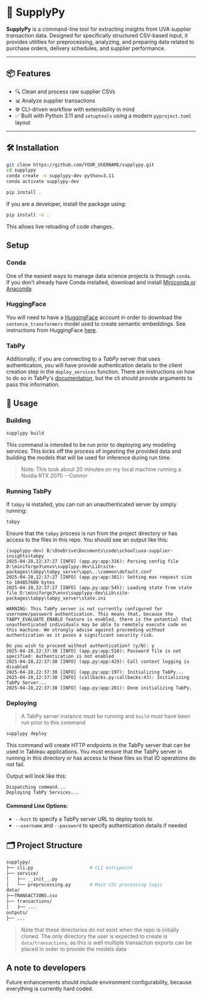 # 🧠 SupplyPy

**SupplyPy** is a command-line tool for extracting insights from UVA supplier transaction data. Designed for specifically structured CSV-based input, it provides utilities for preprocessing, analyzing, and preparing data related to purchase orders, delivery schedules, and supplier performance.

---

## 📦 Features

- 🔍 Clean and process raw supplier CSVs
- 📊 Analyze supplier transactions
- ⚙️ CLI-driven workflow with extensibility in mind
- ✅ Built with Python 3.11 and `setuptools` using a modern `pyproject.toml` layout

---

## 🛠️ Installation

```bash
git clone https://github.com/YOUR_USERNAME/supplypy.git
cd supplypy
conda create -n supplypy-dev python=3.11
conda activate supplypy-dev

pip install .
```

If you are a developer, install the package using: 

```bash
pip install -e .
```

This allows live reloading of code changes.

## Setup

### Conda

One of the easiest ways to manage data science projects is through `conda`. If you don't already have Conda installed, download and install [Miniconda or Anaconda](https://docs.conda.io/projects/conda/en/stable/user-guide/install/windows.html)

### HuggingFace

You will need to have a [HuggingFace](https://huggingface.co/) account in order to download the `sentence_transformers` model used to create semantic embeddings. See instructions from HuggingFace [here](https://huggingface.co/docs/timm/en/hf_hub).

### TabPy

Additionally, if you are connecting to a _TabPy_ server that uses authentication, you will have provide authentication details to the client creation step in the `deploy_services` function. There are instructions on how to do so in TabPy's [documentation](https://tableau.github.io/TabPy/docs/tabpy-tools.html#authentication), but the cli should provide arguments to pass this information.

## 🚀 Usage

### Building

```bash
supplypy build
```

This command is intended to be run prior to deploying any modeling services. This kicks off the process of ingesting the provided data and building the models that will be used for inference during run time.

> Note: This took about 20 minutes on my local machine running a Nvidia RTX 2070 --Connor

### Running TabPy

If `tabpy` is installed, you can run an unauthenticated server by simply running:

```bash
tabpy
```

Ensure that the `tabpy` process is run from the project directory or has access to the files in this repo. You should see an output like this:

```text
(supplypy-dev) B:\OneDrive\Documents\code\school\uva-supplier-insights>tabpy
2025-04-28,22:37:27 [INFO] (app.py:app:316): Parsing config file D:\miniforge3\envs\supplypy-dev\Lib\site-packages\tabpy\tabpy_server\app\..\common\default.conf
2025-04-28,22:37:27 [INFO] (app.py:app:381): Setting max request size to 104857600 bytes
2025-04-28,22:37:27 [INFO] (app.py:app:545): Loading state from state file D:\miniforge3\envs\supplypy-dev\Lib\site-packages\tabpy\tabpy_server\state.ini

WARNING: This TabPy server is not currently configured for username/password authentication. This means that, because the TABPY_EVALUATE_ENABLE feature is enabled, there is the potential that unauthenticated individuals may be able to remotely execute code on this machine. We strongly advise against proceeding without authentication as it poses a significant security risk.

Do you wish to proceed without authentication? (y/N): y
2025-04-28,22:37:30 [INFO] (app.py:app:510): Password file is not specified: Authentication is not enabled
2025-04-28,22:37:30 [INFO] (app.py:app:429): Call context logging is disabled
2025-04-28,22:37:30 [INFO] (app.py:app:197): Initializing TabPy...
2025-04-28,22:37:30 [INFO] (callbacks.py:callbacks:43): Initializing TabPy Server...
2025-04-28,22:37:30 [INFO] (app.py:app:201): Done initializing TabPy.
```

### Deploying

> A TabPy server instance must be running and `build` must have been run prior to this command

```bash
supplypy deploy
```

This command will create HTTP endpoints in the TabPy server that can be used in Tableau applications. You _must_ ensure that the TabPy server in running in this directory or has access to these files so that IO operations do not fail.

Output will look like this:

```text
Dispatching command...
Deploying TabPy Services...
```

#### Command Line Options:

- `--host` to specify a TabPy server URL to deploy tools to
- `--username` and `--password` to specify authentication details if needed


## 🗂️ Project Structure

```graphql
supplypy/
├── cli.py                     # CLI entrypoint
├── service/
│   ├── __init__.py
│   └── preprocessing.py       # Main CSV processing logic
data/
├──TRANSACTIONS.csv
├── transactions/
│   ├── ...
outputs/
├── ...
```
> Note that these directories do not exist when the repo is initially cloned. The only directory the user is expected to create is `data/transactions`, as this is well multiple transaction exports can be placed in order to provide the models data

## A note to developers

Future enhancements should include environment configurability, because everything is currently hard coded.